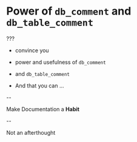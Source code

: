 # Power of `db_comment` and `db_table_comment`

???

- convince you
- power and usefulness of `db_comment`
- and `db_table_comment`

- And that you can ...

--

Make Documentation a **Habit**

--

Not an afterthought
